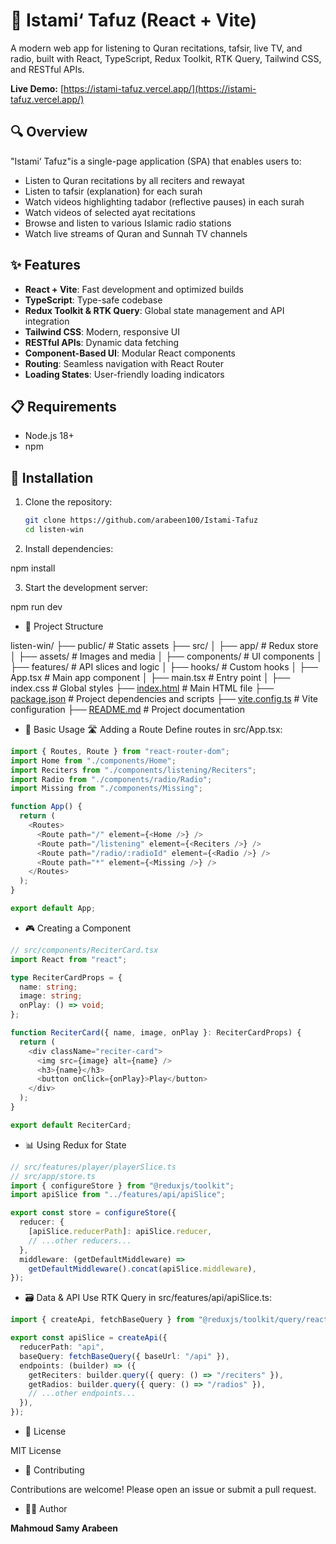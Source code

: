 # 📖 Istami‘ Tafuz (React + Vite)

A modern web app for listening to Quran recitations, tafsir, live TV, and radio, built with React, TypeScript, Redux Toolkit, RTK Query, Tailwind CSS, and RESTful APIs.

**Live Demo:** [https://istami-tafuz.vercel.app/](https://istami-tafuz.vercel.app/)

## 🔍 Overview

"Istami‘ Tafuz"is a single-page application (SPA) that enables users to:
- Listen to Quran recitations by all reciters and rewayat
- Listen to tafsir (explanation) for each surah
- Watch videos highlighting tadabor (reflective pauses) in each surah
- Watch videos of selected ayat recitations
- Browse and listen to various Islamic radio stations
- Watch live streams of Quran and Sunnah TV channels

## ✨ Features

- **React + Vite**: Fast development and optimized builds
- **TypeScript**: Type-safe codebase
- **Redux Toolkit & RTK Query**: Global state management and API integration
- **Tailwind CSS**: Modern, responsive UI
- **RESTful APIs**: Dynamic data fetching
- **Component-Based UI**: Modular React components
- **Routing**: Seamless navigation with React Router
- **Loading States**: User-friendly loading indicators

## 📋 Requirements

- Node.js 18+
- npm

## 💾 Installation

1. Clone the repository:
   ```bash
   git clone https://github.com/arabeen100/Istami-Tafuz
   cd listen-win

2. Install dependencies:

npm install

3. Start the development server:

npm run dev

- 📁 Project Structure

listen-win/
├── public/                  # Static assets
├── src/
│   ├── app/                 # Redux store
│   ├── assets/              # Images and media
│   ├── components/          # UI components
│   ├── features/            # API slices and logic
│   ├── hooks/               # Custom hooks
│   ├── App.tsx              # Main app component
│   ├── main.tsx             # Entry point
│   ├── index.css            # Global styles
├── [index.html](http://_vscodecontentref_/1)               # Main HTML file
├── [package.json](http://_vscodecontentref_/2)             # Project dependencies and scripts
├── [vite.config.ts](http://_vscodecontentref_/3)           # Vite configuration
├── [README.md](http://_vscodecontentref_/4)                # Project documentation

- 🔰 Basic Usage
🛣️ Adding a Route
Define routes in src/App.tsx:

```ts
import { Routes, Route } from "react-router-dom";
import Home from "./components/Home";
import Reciters from "./components/listening/Reciters";
import Radio from "./components/radio/Radio";
import Missing from "./components/Missing";

function App() {
  return (
    <Routes>
      <Route path="/" element={<Home />} />
      <Route path="/listening" element={<Reciters />} />
      <Route path="/radio/:radioId" element={<Radio />} />
      <Route path="*" element={<Missing />} />
    </Routes>
  );
}

export default App;
```

- 🎮 Creating a Component

```ts
// src/components/ReciterCard.tsx
import React from "react";

type ReciterCardProps = {
  name: string;
  image: string;
  onPlay: () => void;
};

function ReciterCard({ name, image, onPlay }: ReciterCardProps) {
  return (
    <div className="reciter-card">
      <img src={image} alt={name} />
      <h3>{name}</h3>
      <button onClick={onPlay}>Play</button>
    </div>
  );
}

export default ReciterCard;
```
- 📊 Using Redux for State

```ts
// src/features/player/playerSlice.ts
// src/app/store.ts
import { configureStore } from "@reduxjs/toolkit";
import apiSlice from "../features/api/apiSlice";

export const store = configureStore({
  reducer: {
    [apiSlice.reducerPath]: apiSlice.reducer,
    // ...other reducers...
  },
  middleware: (getDefaultMiddleware) =>
    getDefaultMiddleware().concat(apiSlice.middleware),
});
```

- 🗃️ Data & API
Use RTK Query in src/features/api/apiSlice.ts:

```ts
import { createApi, fetchBaseQuery } from "@reduxjs/toolkit/query/react";

export const apiSlice = createApi({
  reducerPath: "api",
  baseQuery: fetchBaseQuery({ baseUrl: "/api" }),
  endpoints: (builder) => ({
    getReciters: builder.query({ query: () => "/reciters" }),
    getRadios: builder.query({ query: () => "/radios" }),
    // ...other endpoints...
  }),
});
```

- 📜 License

MIT License

- 🤝 Contributing

Contributions are welcome! Please open an issue or submit a pull request.

- 👩‍💻 Author

**Mahmoud Samy Arabeen**